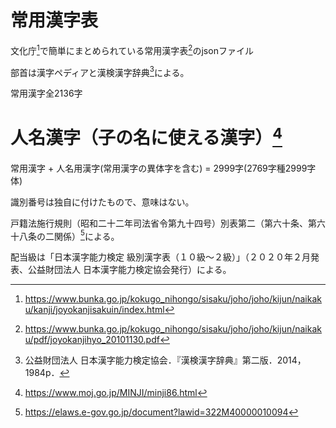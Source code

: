 # 常用漢字表
文化庁[^1]で簡単にまとめられている常用漢字表[^2]のjsonファイル

部首は漢字ペディアと漢検漢字辞典[^3]による。

常用漢字全2136字

# 人名漢字（子の名に使える漢字）[^4]
常用漢字 + 人名用漢字(常用漢字の異体字を含む) = 2999字(2769字種2999字体)

識別番号は独自に付けたもので、意味はない。

戸籍法施行規則（昭和二十二年司法省令第九十四号）別表第二（第六十条、第六十八条の二関係）[^5]による。

配当級は「日本漢字能力検定 級別漢字表（１０級～２級）」（２０２０年２月発表、公益財団法人 日本漢字能力検定協会発行）による。

[^1]: https://www.bunka.go.jp/kokugo_nihongo/sisaku/joho/joho/kijun/naikaku/kanji/joyokanjisakuin/index.html
[^2]: https://www.bunka.go.jp/kokugo_nihongo/sisaku/joho/joho/kijun/naikaku/pdf/joyokanjihyo_20101130.pdf
[^3]: 公益財団法人 日本漢字能力検定協会．『漢検漢字辞典』第二版．2014，1984p．
[^4]: https://www.moj.go.jp/MINJI/minji86.html
[^5]: https://elaws.e-gov.go.jp/document?lawid=322M40000010094
